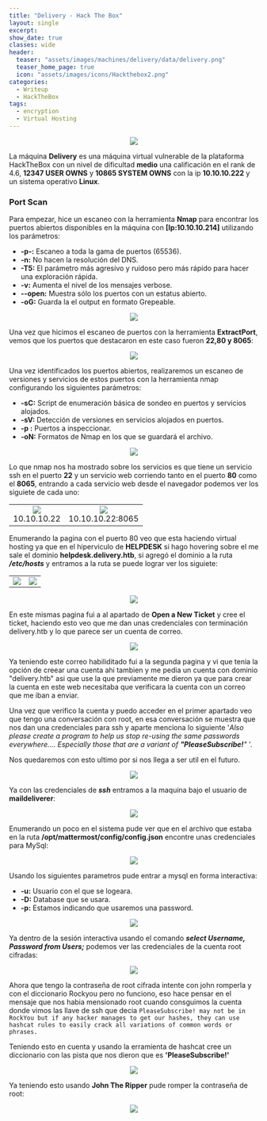 ```yaml
---
title: "Delivery - Hack The Box"
layout: single
excerpt:
show_date: true
classes: wide
header:
  teaser: "assets/images/machines/delivery/data/delivery.png"
  teaser_home_page: true
  icon: "assets/images/icons/Hackthebox2.png"
categories:
  - Writeup
  - HackTheBox
tags:
  - encryption
  - Virtual Hosting
---
```


<p align="center">
<img src="https://raw.githubusercontent.com/Wiinsad/winsad/master/assets/images/machines/delivery/data/deliveryHTB.png">
</p>

La máquina **Delivery** es una máquina virtual vulnerable de la plataforma HackTheBox con un nivel de dificultad **medio** una calificación en el rank de 4.6, **12347 USER OWNS** y **10865 SYSTEM OWNS** con la ip **10.10.10.222** y un sistema operativo **Linux**.

### Port Scan

Para empezar, hice un escaneo con la herramienta **Nmap** para encontrar los puertos abiertos disponibles en la máquina con **[Ip:10.10.10.214]** utilizando los parámetros:
  - **-p-:**    Escaneo a toda la gama de puertos (65536).
  - **-n:**     No hacen la resolución del DNS.
  - **-T5:**    El parámetro más agresivo y ruidoso pero más rápido para hacer una exploración rápida.
  - **-v:**     Aumenta el nivel de los mensajes verbose.
  - **--open:** Muestra sólo los puertos con un estatus abierto.
  - **-oG:**    Guarda la el output en formato Grepeable.

  <p align="center">
  <img src="https://raw.githubusercontent.com/Wiinsad/winsad/master/assets/images/machines/time/scan/scanPort.png">
  </p>


  Una vez que hicimos el escaneo de puertos con la herramienta **ExtractPort**, vemos que los puertos que destacaron en este caso fueron **22,80 y 8065**:

  <p align="center">
  <img src="https://raw.githubusercontent.com/Wiinsad/winsad/master/assets/images/machines/delivery/scan/Ports.png">
  </p>


  Una vez identificados los puertos abiertos, realizaremos un escaneo de versiones y servicios de estos puertos con la herramienta nmap configurando los siguientes parámetros:

  - **-sC:** Script de enumeración básica de sondeo en puertos y servicios alojados.
  - **-sV:** Detección de versiones en servicios alojados en puertos.
  - **-p :** Puertos a inspeccionar.
  - **-oN:** Formatos de Nmap en los que se guardará el archivo.

  <p align="center">
  <img src="https://raw.githubusercontent.com/Wiinsad/winsad/master/assets/images/machines/delivery/scan/PortServ.png">
  </p>


  Lo que nmap nos ha mostrado sobre los servicios es que tiene un servicio ssh en el puerto **22** y un servicio web corriendo tanto en el puerto **80** como el **8065**, entrando a cada servicio web desde el navegador podemos ver los siguiete de cada uno:

  <div align="center">
  <table class="center"><tr>
  <td><center><img src="https://raw.githubusercontent.com/Wiinsad/winsad/master/assets/images/machines/delivery/scan/web1.png">
  <div class="caption" >10.10.10.22</div></center></td>
  <td><center><img src="https://raw.githubusercontent.com/Wiinsad/winsad/master/assets/images/machines/delivery/scan/web2.png">
  <div class="caption">10.10.10.22:8065</div></center></td>
  </tr></table>
  </div>

  Enumerando la pagina con el puerto 80 veo que esta haciendo virtual hosting ya que en el hiperviculo de **HELPDESK** si hago hovering sobre el me sale el dominio **helpdesk.delivery.htb**, si agregó el dominio a la ruta ***/etc/hosts*** y entramos a la ruta se puede lograr ver los siguiete:

  <div align="center">
  <table class="center"><tr>
  <td><center><img src="https://raw.githubusercontent.com/Wiinsad/winsad/master/assets/images/machines/delivery/scan/host.png">
  <div class="caption" ></div></center></td>
  <td><center><img src="https://raw.githubusercontent.com/Wiinsad/winsad/master/assets/images/machines/delivery/scan/EtcHosts.png">
  <div class="caption"></div></center></td>
  </tr></table>
  </div>

  <p align="center">
  <img src="https://raw.githubusercontent.com/Wiinsad/winsad/master/assets/images/machines/delivery/scan/helpDesk.png">
  </p>

  En este mismas pagina fui a al apartado de **Open a New Ticket** y cree el ticket, haciendo esto veo que me dan unas credenciales con terminación delivery.htb y lo que parece ser un cuenta de correo.

  <p align="center">
  <img src="https://raw.githubusercontent.com/Wiinsad/winsad/master/assets/images/machines/delivery/intrusion/cred1.png">
  </p>

  Ya teniendo este correo habiliditado fui a la segunda pagina y vi que tenia la opción de creear una cuenta ahi tambien y me pedia un cuenta con dominio "delivery.htb" asi que use la que previamente me dieron ya que para crear la cuenta en este web necesitaba que verificara la cuenta con un correo que me iban a enviar.

  Una vez que verifico la cuenta y puedo acceder en el primer apartado veo que tengo una conversación con root, en esa conversación se muestra que nos dan una credenciales para ssh y aparte menciona lo siguiente '*Also please create a program to help us stop re-using the same passwords everywhere.... Especially those that are a variant of **"PleaseSubscribe!**"* '.

  Nos quedaremos con esto ultimo por si nos llega a ser util en el futuro.

  <p align="center">
  <img src="https://raw.githubusercontent.com/Wiinsad/winsad/master/assets/images/machines/delivery/intrusion/cred2.png">
  </p>

  Ya con las credenciales de ***ssh*** entramos a la maquina bajo el usuario de **maildeliverer**:

  <p align="center">
  <img src="https://raw.githubusercontent.com/Wiinsad/winsad/master/assets/images/machines/delivery/intrusion/maildeliverer.png">
  </p>

  Enumerando un poco en el sistema pude ver que en el archivo que estaba en la ruta **/opt/mattermost/config/config.json** encontre unas credenciales para MySql:

  <p align="center">
  <img src="https://raw.githubusercontent.com/Wiinsad/winsad/master/assets/images/machines/delivery/intrusion/mysqlCred.png">
  </p>

  Usando los siguientes parametros pude entrar a mysql en forma interactiva:

  - **-u:** Usuario con el que se logeara.
  - **-D:** Database que se usara.
  - **-p:** Estamos indicando que usaremos una password.

  <p align="center">
  <img src="https://raw.githubusercontent.com/Wiinsad/winsad/master/assets/images/machines/delivery/intrusion/mysql.png">
  </p>  

  Ya dentro de la sesión interactiva usando el comando ***select Username, Password from Users;***  podemos ver las credenciales de la cuenta root cifradas:

  <p align="center">
  <img src="https://raw.githubusercontent.com/Wiinsad/winsad/master/assets/images/machines/delivery/intrusion/mysqlRoot.png">
  </p>

  Ahora que tengo la contraseña de root cifrada intente con john romperla y con el diccionario Rockyou pero no funciono, eso hace pensar en el mensaje que nos habia mensionado root cuando consguimos la cuenta donde vimos las llave de ssh que decia  ```PleaseSubscribe! may not be in RockYou but if any hacker manages to get our hashes, they can use hashcat rules to easily crack all variations of common words or phrases. ```

  Teniendo esto en cuenta y usando la erramienta de hashcat cree un diccionario con las pista que nos dieron que es **'PleaseSubscribe!'**

  <p align="center">
  <img src="https://raw.githubusercontent.com/Wiinsad/winsad/master/assets/images/machines/delivery/intrusion/dic.png">
  </p>

  Ya teniendo esto usando **John The Ripper** pude romper la contraseña de root:

  <p align="center">
  <img src="https://raw.githubusercontent.com/Wiinsad/winsad/master/assets/images/machines/delivery/intrusion/dic2.png">
  </p>
